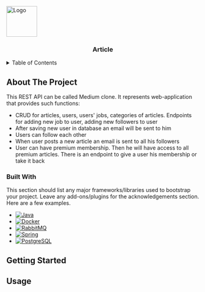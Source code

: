 
<!-- PROJECT LOGO -->
<br />
<div>
  <a href="https://github.com/othneildrew/Best-README-Template">
    <img src="https://cdn-icons-png.flaticon.com/512/3079/3079967.png" alt="Logo" width="80" height="80">
  </a>

  <h3 align="center">Article</h3>


<!-- TABLE OF CONTENTS -->
<details>
  <summary>Table of Contents</summary>
  <ol>
    <li>
      <a href="#about-the-project">About The Project</a>
      <ul>
        <li><a href="#built-with">Built With</a></li>
      </ul>
    </li>
    <li>
      <a href="#getting-started">Getting Started</a>
    </li>
    <li><a href="#usage">Usage</a></li>
  </ol>
</details>



<!-- ABOUT THE PROJECT -->
## About The Project


This REST API can be called Medium clone. It represents web-application that provides such functions:

* CRUD for articles, users, users' jobs, categories of articles. Endpoints for adding new job to user, adding new followers to user
* After saving new user in database an email will be sent to him
* Users can follow each other
* When user posts a new article an email is sent to all his followers
* User can have premium membership. Then he will have access to all premium articles. There is an endpoint to give a user his membership or take it back





### Built With

This section should list any major frameworks/libraries used to bootstrap your project. Leave any add-ons/plugins for the acknowledgements section. Here are a few examples.

* [![Java][Java]][java.com]
* [![Docker][Docker]][docker.com]
* [![RabbitMQ][RabbitMQ]][rabbitmq.com]
* [![Spring][Spring]][spring.io]
* [![PostgreSQL][PostgreSQL]][postgresql.com]





<!-- GETTING STARTED -->
## Getting Started




<!-- USAGE EXAMPLES -->
## Usage







[Java]: https://img.shields.io/badge/Java-ED8B00?style=for-the-badge&logo=java&logoColor=white
[java.com]: https://www.java.com
[Docker]: https://img.shields.io/badge/docker-%230db7ed.svg?style=for-the-badge&logo=docker&logoColor=white
[docker.com]: https://www.docker.com/
[RabbitMQ]: https://img.shields.io/badge/Rabbitmq-FF6600?style=for-the-badge&logo=rabbitmq&logoColor=white
[rabbitmq.com]: https://www.rabbitmq.com/
[PostgreSQL]: https://img.shields.io/badge/PostgreSQL-316192?style=for-the-badge&logo=postgresql&logoColor=white
[postgresql.com]: https://www.postgresql.org/
[Spring]: https://img.shields.io/badge/Spring-6DB33F?style=for-the-badge&logo=spring&logoColor=white
[spring.io]: https://spring.io
